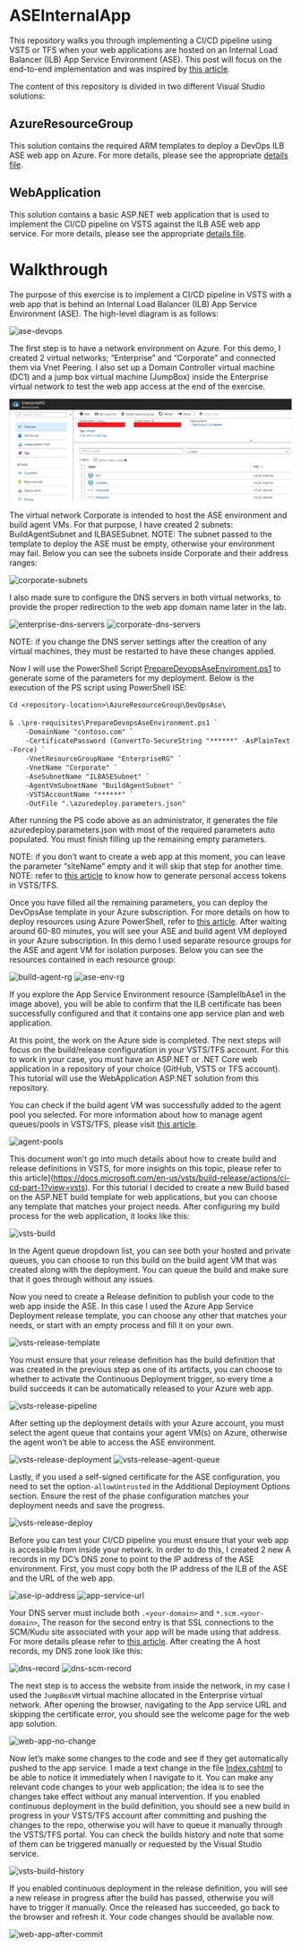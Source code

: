 # ASEInternalApp

This repository walks you through implementing a CI/CD pipeline using VSTS or TFS when your web applications are hosted on an Internal Load Balancer (ILB) App Service Environment (ASE). This post will focus on the end-to-end implementation and was inspired by [this article](https://blogs.msdn.microsoft.com/mihansen/2018/01/04/continuous-deployment-with-vststfs-and-app-service-environment-ase/).

The content of this repository is divided in two different Visual Studio solutions: 

## AzureResourceGroup
This solution contains the required ARM templates to deploy a DevOps ILB ASE web app on Azure. For more details, please see the appropriate [details file]().

## WebApplication
This solution contains a basic ASP.NET web application that is used to implement the CI/CD pipeline on VSTS against the ILB ASE web app service. For more details, please see the appropriate [details file]().

# Walkthrough
The purpose of this exercise is to implement a CI/CD pipeline in VSTS with a web app that is behind an Internal Load Balancer (ILB) App Service Environment (ASE). The high-level diagram is as follows:

![ase-devops](ASEInternalApp/images/ase-devops.png)

The first step is to have a network environment on Azure. For this demo, I created 2 virtual networks; “Enterprise” and “Corporate” and connected them via Vnet Peering. I also set up a Domain Controller virtual machine (DC1) and a jump box virtual machine (JumpBox) inside the Enterprise virtual network to test the web app access at the end of the exercise.

![azure-base-env](images/azure-base-env.png)

The virtual network Corporate is intended to host the ASE environment and build agent VMs. For that purpose, I have created 2 subnets: BuildAgentSubnet and ILBASESubnet. NOTE: The subnet passed to the template to deploy the ASE must be empty, otherwise your environment may fail. Below you can see the subnets inside Corporate and their address ranges:

![corporate-subnets](ASEInternalApp/images/corporate-subnets.png)

I also made sure to configure the DNS servers in both virtual networks, to provide the proper redirection to the web app domain name later in the lab.

![enterprise-dns-servers](ASEInternalApp/images/enterprise-dns-servers.png)
![corporate-dns-servers](ASEInternalApp/images/corporate-dns-servers.png)

NOTE: if you change the DNS server settings after the creation of any virtual machines, they must be restarted to have these changes applied.

Now I will use the PowerShell Script [PrepareDevopsAseEnviroment.ps1](ASEInternalApp/AzureResourceGroup/DevOpsAse/pre-requisites/PrepareDevopsAseEnvironment.ps1) to generate some of the parameters for my deployment. Below is the execution of the PS script using PowerShell ISE:

```
Cd <repository-location>\AzureResourceGroup\DevOpsAse\

& .\pre-requisites\PrepareDevopsAseEnvironment.ps1 `
    -DomainName "contoso.com" `
    -CertificatePassword (ConvertTo-SecureString "******" -AsPlainText -Force) `
    -VnetResourceGroupName "EnterpriseRG" `
    -VnetName "Corporate" `
    -AseSubnetName "ILBASESubnet" `
    -AgentVmSubnetName "BuildAgentSubnet" `
    -VSTSAccountName "******" `
    -OutFile ".\azuredeploy.parameters.json"
```

After running the PS code above as an administrator, it generates the file azuredeploy.parameters.json with most of the required parameters auto populated. You must finish filling up the remaining empty parameters.

NOTE: if you don’t want to create a web app at this moment, you can leave the parameter “siteName” empty and it will skip that step for another time.
NOTE: refer to [this article](https://docs.microsoft.com/en-us/vsts/accounts/use-personal-access-tokens-to-authenticate?view=vsts) to know how to generate personal access tokens in VSTS/TFS.

Once you have filled all the remaining parameters, you can deploy the DevOpsAse template in your Azure subscription. For more details on how to deploy resources using Azure PowerShell, refer to [this article](https://docs.microsoft.com/en-us/azure/azure-resource-manager/resource-group-template-deploy). After waiting around 60-80 minutes, you will see your ASE and build agent VM deployed in your Azure subscription. In this demo I used separate resource groups for the ASE and agent VM for isolation purposes. Below you can see the resources contained in each resource group:

![build-agent-rg](ASEInternalApp/images/build-agent-rg.png)
![ase-env-rg](ASEInternalApp/images/ase-env-rg.png)

If you explore the App Service Environment resource (SampleIlbAse1 in the image above), you will be able to confirm that the ILB certificate has been successfully configured and that it contains one app service plan and web application.

At this point, the work on the Azure side is completed. The next steps will focus on the build/release configuration in your VSTS/TFS account. For this to work in your case, you must have an ASP.NET or .NET Core web application in a repository of your choice (GitHub, VSTS or TFS account). This tutorial will use the WebApplication ASP.NET solution from this repository.


You can check if the build agent VM was successfully added to the agent pool you selected. For more information about how to manage agent queues/pools in VSTS/TFS, please visit [this article](https://docs.microsoft.com/en-us/vsts/build-release/concepts/agents/pools-queues?view=vsts).

![agent-pools](ASEInternalApp/images/agent-pools.png)

This document won’t go into much details about how to create build and release definitions in VSTS, for more insights on this topic, please refer to this article](https://docs.microsoft.com/en-us/vsts/build-release/actions/ci-cd-part-1?view=vsts). For this tutorial I decided to create a new Build based on the ASP.NET build template for web applications, but you can choose any template that matches your project needs. After configuring my build process for the web application, it looks like this:

![vsts-build](ASEInternalApp/images/vsts-build.png)

In the Agent queue dropdown list, you can see both your hosted and private queues, you can choose to run this build on the build agent VM that was created along with the deployment. You can queue the build and make sure that it goes through without any issues.

Now you need to create a Release definition to publish your code to the web app inside the ASE. In this case I used the Azure App Service Deployment release template, you can choose any other that matches your needs, or start with an empty process and fill it on your own.

![vsts-release-template](ASEInternalApp/images/vsts-release-template.png)

You must ensure that your release definition has the build definition that was created in the previous step as one of its artifacts, you can choose to whether to activate the Continuous Deployment trigger, so every time a build succeeds it can be automatically released to your Azure web app.

![vsts-release-pipeline](ASEInternalApp/images/vsts-release-pipeline.png)

After setting up the deployment details with your Azure account, you must select the agent queue that contains your agent VM(s) on Azure, otherwise the agent won’t be able to access the ASE environment.

![vsts-release-deployment](ASEInternalApp/images/vsts-release-deployment.png)
![vsts-release-agent-queue](ASEInternalApp/images/vsts-release-agent-queue.png)

Lastly, if you used a self-signed certificate for the ASE configuration, you need to set the option`-allowUntrusted` in the Additional Deployment Options section. Ensure the rest of the phase configuration matches your deployment needs and save the progress.

![vsts-release-deploy](ASEInternalApp/images/vsts-release-deploy.png)

Before you can test your CI/CD pipeline you must ensure that your web app is accessible from inside your network. In order to do this, I created 2 new A records in my DC’s DNS zone to point to the IP address of the ASE environment. First, you must copy both the IP address of the ILB of the ASE and the URL of the web app.

![ase-ip-address](ASEInternalApp/images/ase-ip-address.png)
![app-service-url](ASEInternalApp/images/app-service-url.png)

Your DNS server must include both `.<your-domain>` and `*.scm.<your-domain>`, The reason for the second entry is that SSL connections to the SCM/Kudu site associated with your app will be made using that address. For more details please refer to [this article](https://docs.microsoft.com/en-us/azure/app-service/environment/app-service-environment-with-internal-load-balancer). After creating the A host records, my DNS zone look like this:

![dns-record](ASEInternalApp/images/dns-record.png)
![dns-scm-record](ASEInternalApp/images/dns-scm-record.png)

The next step is to access the website from inside the network, in my case I used the `JumpBoxVM` virtual machine allocated in the Enterprise virtual network. After opening the browser, navigating to the App service URL and skipping the certificate error, you should see the welcome page for the web app solution.

![web-app-no-change](ASEInternalApp/images/web-app-no-change.png)

Now let’s make some changes to the code and see if they get automatically pushed to the app service. I made a text change in the file [Index.cshtml](ASEInternalApp/WebApplication/WebApplication/Views/Home/Index.cshtml) to be able to notice it immediately when I navigate to it. You can make any relevant code changes to your web application; the idea is to see the changes take effect without any manual intervention. If you enabled continuous deployment in the build definition, you should see a new build in progress in your VSTS/TFS account after committing and pushing the changes to the repo, otherwise you will have to queue it manually through the VSTS/TFS portal. You can check the builds history and note that some of them can be triggered manually or requested by the Visual Studio service.

![vsts-build-history](ASEInternalApp/images/vsts-build-history.png)

If you enabled continuous deployment in the release definition, you will see a new release in progress after the build has passed, otherwise you will have to trigger it manually. Once the released has succeeded, go back to the browser and refresh it. Your code changes should be available now.

![web-app-after-commit](ASEInternalApp/images/web-app-after-commit.png)
